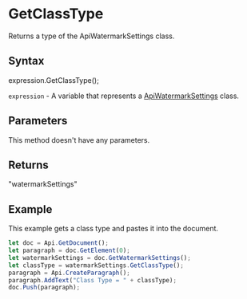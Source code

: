 # GetClassType

Returns a type of the ApiWatermarkSettings class.

## Syntax

expression.GetClassType();

`expression` - A variable that represents a [ApiWatermarkSettings](../ApiWatermarkSettings.md) class.

## Parameters

This method doesn't have any parameters.

## Returns

"watermarkSettings"

## Example

This example gets a class type and pastes it into the document.

```javascript
let doc = Api.GetDocument();
let paragraph = doc.GetElement(0);
let watermarkSettings = doc.GetWatermarkSettings();
let classType = watermarkSettings.GetClassType();
paragraph = Api.CreateParagraph();
paragraph.AddText("Class Type = " + classType);
doc.Push(paragraph);
```
